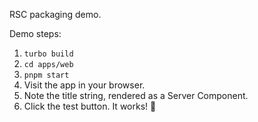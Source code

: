 RSC packaging demo.

Demo steps:

1. `turbo build`
2. `cd apps/web`
3. `pnpm start`
4. Visit the app in your browser.
5. Note the title string, rendered as a Server Component.
6. Click the test button. It works! 🎉
